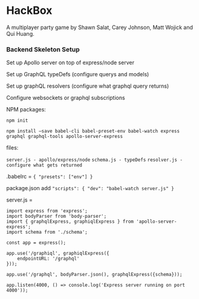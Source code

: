 # HackBox

A multiplayer party game by Shawn Salat, Carey Johnson, Matt Wojick and Qui Huang.

### Backend Skeleton Setup

Set up Apollo server on top of express/node server


Set up GraphQL typeDefs (configure querys and models)


Set up graphQL resolvers (configure what graphql query returns)

Configure websockets or graphql subscriptions 


NPM packages:

`npm init`

`npm install —save babel-cli babel-preset-env babel-watch express  graphql graphql-tools apollo-server-express`


files: 

`server.js - apollo/express/node`
`schema.js - typeDefs`
`resolver.js - configure what gets returned`


.babelrc = 
      `{
        "presets": ["env"]
      }`

package.json add
 `"scripts": {
    "dev": "babel-watch server.js"
  }`

server.js = 

    import express from 'express';
    import bodyParser from 'body-parser';
    import { graphqlExpress, graphiqlExpress } from 'apollo-server-express';
    import schema from './schema';
    
    const app = express();
    
    app.use('/graphiql', graphiqlExpress({
        endpointURL: '/graphql'
    }));
    
    app.use('/graphql', bodyParser.json(), graphqlExpress({schema}));

    app.listen(4000, () => console.log('Express server running on port 4000'));
